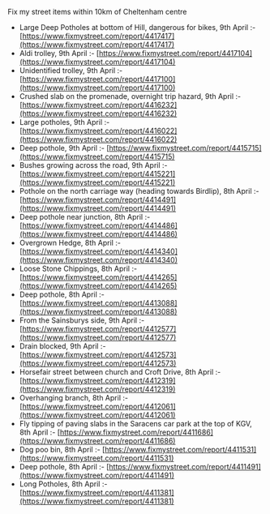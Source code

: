 Fix my street items within 10km of Cheltenham centre

<!-- fix_marker starts -->

- Large Deep Potholes at bottom of Hill, dangerous for bikes, 9th April :- [https://www.fixmystreet.com/report/4417417](https://www.fixmystreet.com/report/4417417)
- Aldi trolley, 9th April :- [https://www.fixmystreet.com/report/4417104](https://www.fixmystreet.com/report/4417104)
- Unidentified trolley, 9th April :- [https://www.fixmystreet.com/report/4417100](https://www.fixmystreet.com/report/4417100)
- Crushed slab on the promenade, overnight trip hazard, 9th April :- [https://www.fixmystreet.com/report/4416232](https://www.fixmystreet.com/report/4416232)
- Large potholes, 9th April :- [https://www.fixmystreet.com/report/4416022](https://www.fixmystreet.com/report/4416022)
- Deep pothole, 9th April :- [https://www.fixmystreet.com/report/4415715](https://www.fixmystreet.com/report/4415715)
- Bushes growing across the road, 9th April :- [https://www.fixmystreet.com/report/4415221](https://www.fixmystreet.com/report/4415221)
- Pothole on the north carriage way (heading towards Birdlip), 8th April :- [https://www.fixmystreet.com/report/4414491](https://www.fixmystreet.com/report/4414491)
- Deep pothole near junction, 8th April :- [https://www.fixmystreet.com/report/4414486](https://www.fixmystreet.com/report/4414486)
- Overgrown Hedge, 8th April :- [https://www.fixmystreet.com/report/4414340](https://www.fixmystreet.com/report/4414340)
- Loose Stone Chippings, 8th April :- [https://www.fixmystreet.com/report/4414265](https://www.fixmystreet.com/report/4414265)
- Deep pothole, 8th April :- [https://www.fixmystreet.com/report/4413088](https://www.fixmystreet.com/report/4413088)
- From the Sainsburys side, 9th April :- [https://www.fixmystreet.com/report/4412577](https://www.fixmystreet.com/report/4412577)
- Drain blocked, 9th April :- [https://www.fixmystreet.com/report/4412573](https://www.fixmystreet.com/report/4412573)
- Horsefair street between church and Croft Drive, 8th April :- [https://www.fixmystreet.com/report/4412319](https://www.fixmystreet.com/report/4412319)
- Overhanging branch, 8th April :- [https://www.fixmystreet.com/report/4412061](https://www.fixmystreet.com/report/4412061)
- Fly tipping of paving slabs in the Saracens car park at the top of KGV, 8th April :- [https://www.fixmystreet.com/report/4411686](https://www.fixmystreet.com/report/4411686)
- Dog poo bin, 8th April :- [https://www.fixmystreet.com/report/4411531](https://www.fixmystreet.com/report/4411531)
- Deep pothole, 8th April :- [https://www.fixmystreet.com/report/4411491](https://www.fixmystreet.com/report/4411491)
- Long Potholes, 8th April :- [https://www.fixmystreet.com/report/4411381](https://www.fixmystreet.com/report/4411381)

<!-- fix_marker ends -->